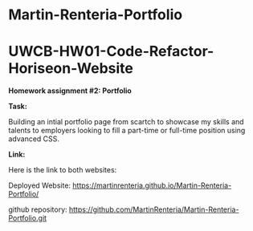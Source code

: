 # Martin-Renteria-Portfolio

# UWCB-HW01-Code-Refactor-Horiseon-Website

<strong>Homework assignment #2: Portfolio</strong>

<strong>Task:</strong>

Building an intial portfolio page from scartch to showcase my skills and talents to employers looking to fill a part-time or full-time position using advanced CSS. 

<strong>Link:</strong>

Here is the link to both websites:  

Deployed Website: https://martinrenteria.github.io/Martin-Renteria-Portfolio/

github repository: https://github.com/MartinRenteria/Martin-Renteria-Portfolio.git
